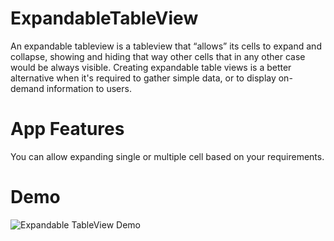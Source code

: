 # ExpandableTableView

An expandable tableview is a tableview that “allows” its cells to expand and collapse, showing and hiding that way other cells that in any other case would be always visible. Creating expandable table views is a better alternative when it's required to gather simple data, or to display on-demand information to users.

# App Features

You can allow expanding single or multiple cell based on your requirements. 

# Demo
![Expandable TableView Demo](https://media.giphy.com/media/eNRPRsu86AlkW20kOL/giphy.gif)

